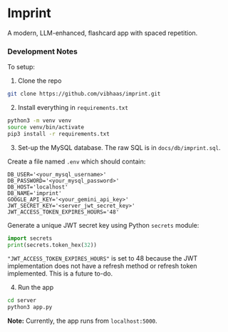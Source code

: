 # Imprint

A modern, LLM-enhanced, flashcard app with spaced repetition.

### Development Notes

To setup:

1. Clone the repo

```bash
git clone https://github.com/vibhaas/imprint.git
```

2. Install everything in `requirements.txt`

```bash
python3 -m venv venv
source venv/bin/activate
pip3 install -r requirements.txt
```

3. Set-up the MySQL database. The raw SQL is in `docs/db/imprint.sql`.

Create a file named `.env` which should contain:

```
DB_USER='<your_mysql_username>'
DB_PASSWORD='<your_mysql_password>'
DB_HOST='localhost'
DB_NAME='imprint'
GOOGLE_API_KEY='<your_gemini_api_key>'
JWT_SECRET_KEY='<server_jwt_secret_key>'
JWT_ACCESS_TOKEN_EXPIRES_HOURS='48'
```

Generate a unique JWT secret key using Python `secrets` module:

```python
import secrets
print(secrets.token_hex(32))
```

`"JWT_ACCESS_TOKEN_EXPIRES_HOURS"` is set to 48 because the JWT implementation does not have a refresh method or refresh token implemented. This is a future to-do.

4. Run the app

```bash
cd server
python3 app.py
```

**Note:** Currently, the app runs from `localhost:5000`.
